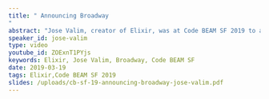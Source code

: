 ```yaml
---
title: " Announcing Broadway
"
abstract: "Jose Valim, creator of Elixir, was at Code BEAM SF 2019 to announce Broadway, a new open source project by Plataformatec that aims to streamline data processing pipelines."
speaker_id: jose-valim
type: video
youtube_id: ZOExnT1PYjs
keywords: Elixir, Jose Valim, Broadway, Code BEAM SF
date: 2019-03-19
tags: Elixir,Code BEAM SF 2019
slides: /uploads/cb-sf-19-announcing-broadway-jose-valim.pdf
---
```


